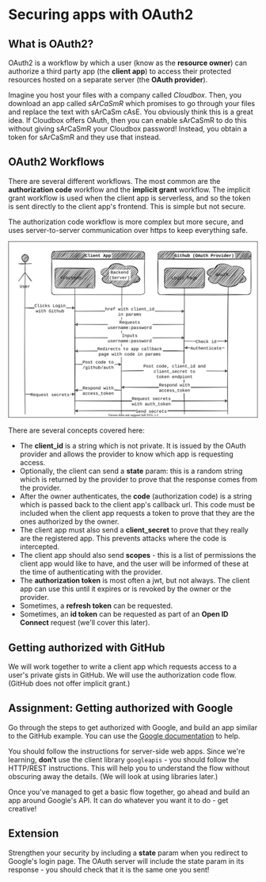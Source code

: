 # Securing apps with OAuth2

## What is OAuth2?

OAuth2 is a workflow by which a user (know as the **resource owner**) can authorize a third party app (the **client app**) to access their protected resources hosted on a separate server (the **OAuth provider**).

Imagine you host your files with a company called *Cloudbox*. Then, you download an app called *sArCaSmR* which promises to go through your files and replace the text with sArCaSm cAsE. You obviously think this is a great idea. If Cloudbox offers OAuth, then you can enable sArCaSmR to do this without giving sArCaSmR your Cloudbox password! Instead, you obtain a token for sArCaSmR and they use that instead.

## OAuth2 Workflows

There are several different workflows. The most common are the **authorization code** workflow and the **implicit grant** workflow. The implicit grant workflow is used when the client app is serverless, and so the token is sent directly to the client app's frontend. This is simple but not secure.

The authorization code workflow is more complex but more secure, and uses server-to-server communication over https to keep everything safe.

![oatuhflow](./oauthflow.svg)

There are several concepts covered here:
 - The **client_id** is a string which is not private. It is issued by the OAuth provider and allows the provider to know which app is requesting access.
 - Optionally, the client can send a **state** param: this is a random string which is returned by the provider to prove that the response comes from the provider.
 - After the owner authenticates, the **code** (authorization code) is a string which is passed back to the client app's callback url. This code must be included when the client app requests a token to prove that they are the ones authorized by the owner.
 - The client app must also send a **client_secret** to prove that they really are the registered app. This prevents attacks where the code is intercepted.
 - The client app should also send **scopes** - this is a list of permissions the client app would like to have, and the user will be informed of these at the time of authenticating with the provider.
 - The **authorization token** is most often a jwt, but not always. The client app can use this until it expires or is revoked by the owner or the provider.
 - Sometimes, a **refresh token** can be requested.
 - Sometimes, an **id token** can be requested as part of an **Open ID Connect** request (we'll cover this later).

 ## Getting authorized with GitHub

We will work together to write a client app which requests access to a user's private gists in GitHub. We will use the authorization code flow. (GitHub does not offer implicit grant.)


## Assignment: Getting authorized with Google

Go through the steps to get authorized with Google, and build an app similar to the GitHub example. You can use the [Google documentation](https://developers.google.com/identity/protocols/oauth2) to help.

You should follow the instructions for server-side web apps. Since we're learning, **don't** use the client library `googleapis` - you should follow the HTTP/REST instructions. This will help you to understand the flow without obscuring away the details. (We will look at using libraries later.)

Once you've managed to get a basic flow together, go ahead and build an app around Google's API. It can do whatever you want it to do - get creative!

## Extension

Strengthen your security by including a **state** param when you redirect to Google's login page. The OAuth server will include the state param in its response - you should check that it is the same one you sent!
